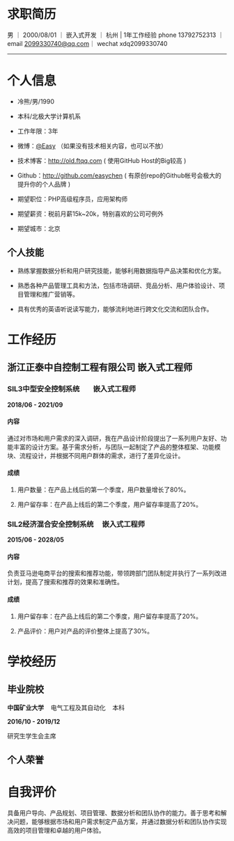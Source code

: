 
# 求职简历
男 ｜ 2000/08/01 ｜ 嵌入式开发 ｜ 杭州 | 1年工作经验
phone 13792752313 ｜ email 2099330740@qq.com｜ wechat xdq2099330740

* * *
# 个人信息

 - 冷熊/男/1990 
 - 本科/北极大学计算机系 
 - 工作年限：3年
 - 微博：[@Easy](http://weibo.com/easy) （如果没有技术相关内容，也可以不放）
 - 技术博客：http://old.ftqq.com ( 使用GitHub Host的Big较高  )
 - Github：http://github.com/easychen ( 有原创repo的Github帐号会极大的提升你的个人品牌  )

 - 期望职位：PHP高级程序员，应用架构师
 - 期望薪资：税前月薪15k~20k，特别喜欢的公司可例外
 - 期望城市：北京

## 个人技能

- 熟练掌握数据分析和用户研究技能，能够利用数据指导产品决策和优化方案。

- 熟悉各种产品管理工具和方法，包括市场调研、竞品分析、用户体验设计、项目管理和推广营销等。

- 具有优秀的英语听说读写能力，能够流利地进行跨文化交流和团队合作。

# 工作经历

## 浙江正泰中自控制工程有限公司     嵌入式工程师

### SIL3中型安全控制系统        嵌入式工程师

**2018/06 - 2021/09**

#### 内容

通过对市场和用户需求的深入调研，我在产品设计阶段提出了一系列用户友好、功能丰富的设计方案。基于需求分析，与团队一起制定了产品的整体框架、功能模块、流程设计，并根据不同用户群体的需求，进行了差异化设计。


#### 成绩

1. 用户数量：在产品上线后的第一个季度，用户数量增长了80%。

2. 用户留存率：在产品上线后的第二个季度，用户留存率提高了20%。

### SIL2经济混合安全控制系统     嵌入式工程师

**2015/06 - 2028/05**

#### 内容

负责亚马逊电商平台的搜索和推荐功能，带领跨部门团队制定并执行了一系列改进计划，提高了搜索和推荐的效果和准确性。

#### 成绩

1. 用户留存率：在产品上线后的第二个季度，用户留存率提高了20%。

2. 产品评价：用户对产品的评价整体上提高了30%。

# 学校经历

## 毕业院校

**中国矿业大学**    电气工程及其自动化    本科

**2016/10 - 2019/12**

研究生学生会主席


## 个人荣誉

# 自我评价

具备用户导向、产品规划、项目管理、数据分析和团队协作的能力。善于思考和解决问题，能够根据市场和用户需求制定产品方案，并通过数据分析和团队协作实现高效的项目管理和卓越的用户体验。



